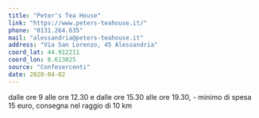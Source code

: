 ```yaml
---
title: "Peter's Tea House"
link: "https://www.peters-teahouse.it/"
phone: "0131.264.635"
mail: "alessandria@peters-teahouse.it"
address: "Via San Lorenzo, 45 Alessandria"
coord_lat: 44.912211
coord_lon: 8.613825
source: "Confesercenti"
date: 2020-04-02
---
```


dalle ore 9 alle ore 12.30 e dalle ore 15.30 alle ore 19.30, - minimo di spesa 15 euro, consegna nel raggio di 10 km
